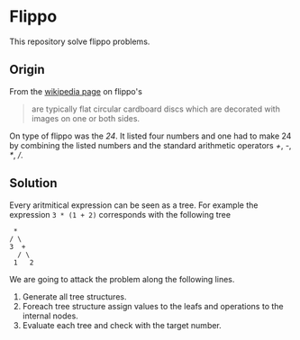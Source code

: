Flippo
======

This repository solve flippo problems.

Origin
------

From the [wikipedia page][flippo] on flippo's

> are typically flat circular cardboard discs which are decorated with
> images on one or both sides.

On type of flippo was the *24*. It listed four numbers and one had to
make 24 by combining the listed numbers and the standard arithmetic
operators _+_, _-_, _*_, _/_.

Solution
--------

Every aritmitical expression can be seen as a tree. For example the
expression `3 * (1 + 2)` corresponds with the following tree

```
 *
/ \
3  +
  / \
 1   2
```

We are going to attack the problem along the following lines.

1. Generate all tree structures.
2. Foreach tree structure assign values to the leafs and operations to
   the internal nodes.
3. Evaluate each tree and check with the target number.

[flippo]: http://en.wikipedia.org/wiki/Pogs

